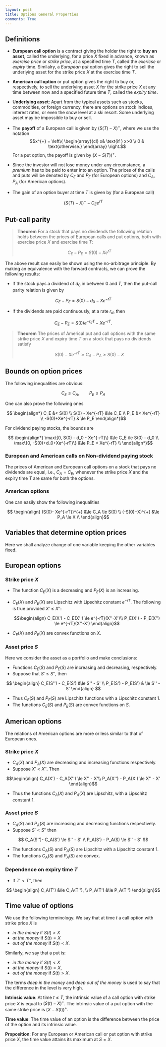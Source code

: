 ```yaml
---
layout: post
title: Options General Properties
comments: True
---
```


## Definitions

* **European call option** is a contract giving the holder the right to **buy an asset**, called the underlying, for a price $X$ fixed in advance, known as *exercise price* or *strike price*, at a specified time $T$, called the *exericse* or *expiry* time. Similalry, a *European put* option gives the right to sell the underlying asset for the strike price $X$ at the exercise time $T$.

* **American call option** or put option gives the right to buy or, respectively, to sell the underlying asset $X$ for the strike price $X$ at any time between now and a specified future time $T$, called the *expiry time*.

* **Underlying asset**: Apart from the typical assets such as stocks, commodities, or foreign currency, there are options on stock indices, interest rates, or even the snow level at a ski resort. Some underlying asset may be impossible to buy or sell.

* The **payoff** of a European call is given by $(S(T)-X)^{+}$, where we use the notation
$$x^{+} = \left\{ \begin{array}{cl} x& \text{if } x>0 \\ 0 & \text{otherwise.} \end{array} \right.$$
For a put option, the payoff is given by $(X-S(T))^{+}$.

* Since the investor will not lose money under any circumstance, a *premium* has to be paid to enter into an option. The prices of the calls and puts will be denoted by $C_E$ and $P_E$ (for European options) and $C_A$, $P_A$ (for American options).

* The gain of an option buyer at time $T$ is given by (for a European call)

$$ (S(T) - X)^{+} - C_{E}e^{rT}$$

## Put-call parity

>**Theorem** For a stock that pays no dividends the following relation holds between the prices of European calls and put options, both with exercise price $X$ and exercise time $T$:
>
>$$ C_E - P_E = S(0) - Xe^{rT} $$

The above result can easily be shown using the no-arbitrage principle. By making an equivalence with the forward contracts, we can prove the following results:

* If the stock pays a dividend of $d_0$ in between $0$ and $T$, then the put-call parity relation is given by

$$ C_E - P_E = S(0) - d_0 - Xe^{-rT} $$

* If the dividends are paid continuously, at a rate $r_d$, then

$$ C_E - P_E = S(0)e^{-r_dT} - Xe^{-rT} .$$

> **Theorem** The prices of Americal put and call options with the same strike price $X$ and expiry time $T$ on a stock that pays no dividends satisfy
>
> $$ S(0) - Xe^{-rT} \ge C_A - P_A \ge S(0) - X $$


## Bounds on option prices

The following inequalities are obvious:

$$ C_E \le C_A, \qquad P_E \le P_A $$

One can also prove the following ones

$$ \begin{align*}
C_E &< S(0) \\
S(0) - Xe^{-rT} &\le C_E \\
P_E &< Xe^{-rT} \\
-S(0)+Xe^{-rT} & \le P_E
\end{align*}$$

For dividend paying stocks, the bounds are

$$ \begin{align*}
\max\{0, S(0) - d_0 - Xe^{-rT}\} &\le C_E \le S(0) - d_0 \\
\max\{0, -S(0)+d_0+Xe^{-rT}\} &\le P_E < Xe^{-rT} \\
\end{align*}$$

### European and American calls on Non-dividend paying stock

The prices of American and European call options on a stock that pays no dividends are equal, i.e., $C_A = C_E$, whenever the strike price $X$ and the expiry time $T$ are same for both the options.

### American options

One can easily show the following inequalities

$$ \begin{align}
(S(0)- Xe^{-rT})^{+} &\le C_A \le S(0) \\
(-S(0)+X)^{+} &\le P_A \le X \\
\end{align}$$

## Variables that determine option prices

Here we shall analyze change of one variable keeping the other variables fixed.

## European options

### Strike price $X$

* The function $C_E(X)$ is a decreasing and $P_E(X)$ is an increasing.
* $C_E(X)$ and $P_E(X)$ are Lipschitz with Lipschitz constant $e^{-rT}$. The following is true provided $X' \le X''$:

	$$\begin{align} C_E(X') - C_E(X'') \le e^{-rT}(X''-X')\\
	  P_E(X') - P_E(X'') \le e^{-rT}(X''-X') \end{align}$$
* $C_E(X)$ and $P_E(X)$ are convex functions on $X$.

### Asset price $S$

Here we consider the asset as a portfolio and make conclusions:

* Functions $C_E(S)$ and $P_E(S)$ are increasing and decreasing, respectively. 
* Suppose that $S' \le S''$, then

$$ \begin{align}
C_E(S'') - C_E(S') &\le S'' - S' \\
P_E(S') - P_E(S') & \le S'' - S'
\end{align}
$$

* Thus $C_E(S)$ and $P_E(S)$ are Lipschitz functions with a Lipschitz constant $1$.
* The functions $C_E(S)$ and $P_E(S)$ are convex functions on $S$.


## American options

The relations of American options are more or less similar to that of European ones.

### Strike price $X$

* $C_A(X)$ and $P_A(X)$ are decreasing and increasing functions respectively. 
* Suppose $X' < X''$. Then

$$\begin{align}
C_A(X') - C_A(X'') \le X'' - X'\\
P_A(X'') - P_A(X') \le X'' - X'
\end{align}$$ 

* Thus the functions $C_A(X)$ and $P_A(X)$ are Lipschitz, with a Lipschitz constant $1$.

### Asset price $S$

* $C_A(S)$ and $P_A(S)$ are increasing and decreasing functions respectively.
* Suppose $S' < S''$ then

$$ C_A(S'')- C_A(S') \le S'' - S' \\
P_A(S') - P_A(S) \le S'' - S'
$$
* The functions $C_A(S)$ and $P_A(S)$ are Lipschitz with a Lipschitz constant $1$.
* The functions $C_A(S)$ and $P_A(S)$ are convex.

### Dependence on expiry time $T$

* If $T'< T''$, then

$$ \begin{align}
C_A(T') &\le C_A(T''), \\
P_A(T') &\le P_A(T'')
\end{align}$$

## Time value of options

We use the following terminology. We say that at time $t$ a call option with strike price $X$ is

- *in the money* if $S(t)> X$
- *at the money* if $S(t)=X$
- *out of the money* if $S(t)<X$.

Similarly, we say that a put is:

- *in the money* if $S(t)<X$
- *at the money* if $S(t)= X$,
- *out of the money* if $S(t)>X$.

The terms *deep in the money* and *deep out of the money* is used to say that the difference in the level is very high.

**Intrinsic value**: At time $t\le T$, the intrinsic value of a call option with strike price $X$ is equal to $(S(t)-X)^{+}$. The intrinsic value of a put option with the same strike price is $(X-S(t))^{+}$.

**Time value**: The time value of an option is the difference between the price of the option and its intrinsic value.

**Proposition**: For any European or American call or put option with strike price $X$, the time value attains its maximum at $S=X$.

